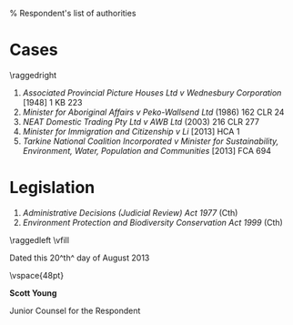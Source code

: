 % Respondent's list of authorities

Cases
=====
\raggedright

1.  _Associated Provincial Picture Houses Ltd v Wednesbury Corporation_ [1948] 1 KB 223
2.  _Minister for Aboriginal Affairs v Peko-Wallsend Ltd_ (1986) 162 CLR 24
3.  _NEAT Domestic Trading Pty Ltd v AWB Ltd_ (2003) 216 CLR 277
3.  _Minister for Immigration and Citizenship v Li_ [2013] HCA 1
4.  _Tarkine National Coalition Incorporated v Minister for Sustainability, Environment, Water, Population and Communities_ [2013] FCA 694

Legislation
===========

1.  _Administrative Decisions (Judicial Review) Act 1977_ (Cth)
2.  _Environment Protection and Biodiversity Conservation Act 1999_ (Cth)

\raggedleft
\vfill

Dated this 20^th^ day of August 2013

\vspace{48pt}

**Scott Young**

Junior Counsel for the Respondent
